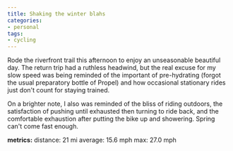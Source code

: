 ```yaml
---
title: Shaking the winter blahs
categories:
- personal
tags:
- cycling
---
```


Rode the riverfront trail this afternoon to enjoy an unseasonable beautiful day.  The return trip had a ruthless headwind, but the real excuse for my slow speed was being reminded of the important of pre-hydrating (forgot the usual preparatory bottle of Propel) and how occasional stationary rides just don't count for staying trained.

On a brighter note, I also was reminded of the bliss of riding outdoors, the satisfaction of pushing until exhausted then turning to ride back, and the comfortable exhaustion after putting the bike up and showering.  Spring can't come fast enough.

**metrics:**
distance: 21 mi
average: 15.6 mph
max: 27.0 mph
